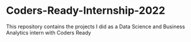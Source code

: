 # Coders-Ready-Internship-2022
This repository contains the projects I did as a Data Science and Business Analytics intern with Coders Ready
